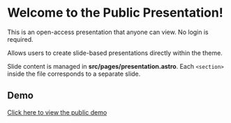 # Welcome to the Public Presentation! 

This is an open-access presentation that anyone can view. No login is required.

Allows users to create slide-based presentations directly within the theme.

Slide content is managed in **src/pages/presentation.astro**.
Each `<section>` inside the file corresponds to a separate slide.



## Demo  

<a href="/public-presentation" target="_blank">Click here to view the public demo</a>